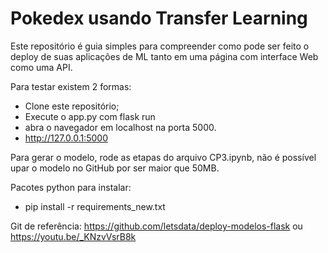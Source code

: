 # Pokedex usando Transfer Learning

Este repositório é guia simples para compreender como pode ser feito o deploy de suas aplicações de ML tanto em uma página com interface Web como uma API.

Para testar existem 2 formas:

-   Clone este repositório;
-   Execute o app.py com flask run
-   abra o navegador em localhost na porta 5000.
-   http://127.0.0.1:5000

Para gerar o modelo, rode as etapas do arquivo CP3.ipynb, não é possível upar o modelo no GitHub por ser maior que 50MB.

Pacotes python para instalar:

-   pip install -r requirements_new.txt

Git de referência: https://github.com/letsdata/deploy-modelos-flask ou https://youtu.be/_KNzvVsrB8k
